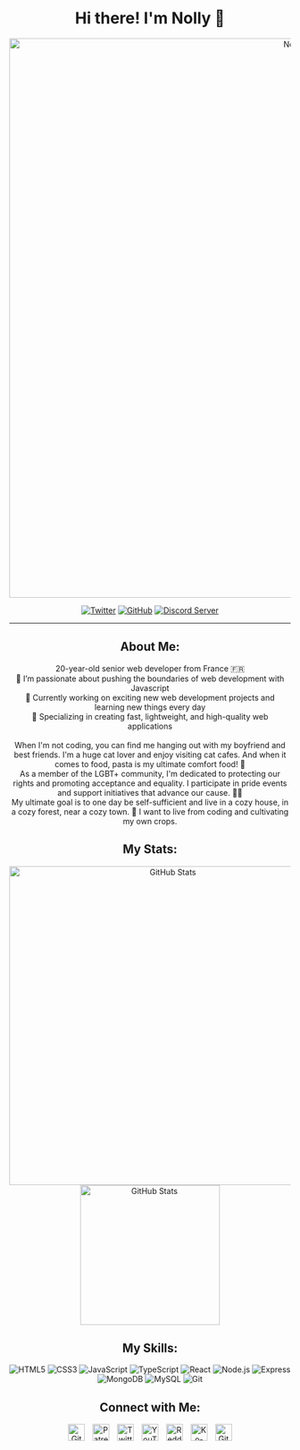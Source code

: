 <h1 align="center">Hi there! I'm Nolly 👋</h1>

<p align="center">
  <a href="https://thenolle.com/" target="_blank"><img src="https://readme-typing-svg.demolab.com?font=Fira+Code&weight=500&size=50&duration=2000&pause=100&color=EB87F7&center=true&vCenter=true&width=1000&height=50&lines=Nolly" alt="Nolly" width="1000"></a>
</p>

<p align="center">
  <a href="https://twitter.com/TheNolly_" target="_blank"><img src="https://img.shields.io/twitter/follow/TheNolly_?logo=twitter&style=for-the-badge" alt="Twitter"></a>
  <a href="https://github.com/thenolle" target="_blank"><img src="https://img.shields.io/github/followers/thenolle?label=Follow%20%40TheNolle&logo=github&style=for-the-badge" alt="GitHub"></a>
  <a href="" target="_blank"><img src="https://img.shields.io/discord/1089982724158279933?label=Discord%20Server&logo=discord&style=for-the-badge" alt="Discord Server"></a>
</p>


---

<h2 align="center">About Me:</h2>
<p align="center">
    <span>20-year-old senior web developer from France 🇫🇷</span> <br>
    <span>🔭 I’m passionate about pushing the boundaries of web development with Javascript</span> <br>
    <span>🌱 Currently working on exciting new web development projects and learning new things every day</span> <br>
    <span>🚀 Specializing in creating fast, lightweight, and high-quality web applications</span> <br><br>
    <span>When I'm not coding, you can find me hanging out with my boyfriend and best friends. I'm a huge cat lover and enjoy visiting cat cafes. And when it comes to food, pasta is my ultimate comfort food! 🍝</span> <br>
    <span>As a member of the LGBT+ community, I'm dedicated to protecting our rights and promoting acceptance and equality. I participate in pride events and support initiatives that advance our cause. 🏳️‍🌈</span> <br>
    <span>My ultimate goal is to one day be self-sufficient and live in a cozy house, in a cozy forest, near a cozy town. 🏡 I want to live from coding and cultivating my own crops.</span>
</p>

<h2 align="center">My Stats:</h2>
<p align="center">
  <img src="https://github-readme-stats.vercel.app/api?username=thenolle&show_icons=true&theme=dark&rank_icon=github" alt="GitHub Stats" width="570">
  <img src="https://github-readme-stats.vercel.app/api/top-langs/?username=thenolle&theme=dark" alt="GitHub Stats" width="250">
</p>

<h2 align="center">My Skills:</h2>
<p align="center">
    <img src="https://img.shields.io/badge/-HTML5-E34F26?logo=html5&logoColor=white&style=for-the-badge" alt="HTML5">
    <img src="https://img.shields.io/badge/-CSS3-1572B6?logo=css3&logoColor=white&style=for-the-badge" alt="CSS3">
    <img src="https://img.shields.io/badge/-JavaScript-F7DF1E?logo=javascript&logoColor=white&style=for-the-badge" alt="JavaScript">
    <img src="https://img.shields.io/badge/-TypeScript-3178C6?logo=typescript&logoColor=white&style=for-the-badge" alt="TypeScript">
    <img src="https://img.shields.io/badge/-React-61DAFB?logo=react&logoColor=white&style=for-the-badge" alt="React">
    <img src="https://img.shields.io/badge/-Node.js-339933?logo=node.js&logoColor=white&style=for-the-badge" alt="Node.js">
    <img src="https://img.shields.io/badge/-Express-000000?logo=express&logoColor=white&style=for-the-badge" alt="Express">
    <img src="https://img.shields.io/badge/-MongoDB-47A248?logo=mongodb&logoColor=white&style=for-the-badge" alt="MongoDB">
    <img src="https://img.shields.io/badge/-MySQL-4479A1?logo=mysql&logoColor=white&style=for-the-badge" alt="MySQL">
    <img src="https://img.shields.io/badge/-Git-F05032?logo=git&logoColor=white&style=for-the-badge" alt="Git">
</p>

<h2 align="center">Connect with Me:</h2>
<p align="center">
  <a href="https://github.com/thenolle" title="Github"><img src="https://i.imgur.com/e3aTZ1z.png?maxwidth=123456789&shape=thumb&fidelity=high" alt="GitHub" height="30" style="margin-right: 10px"></a>
  <a href="https://patreon.com/_nolly" title="Patreon"><img src="https://i.imgur.com/Ku4CVJn.png?maxwidth=123456789&shape=thumb&fidelity=high" alt="Patreon" height="30" style="margin-right: 10px"></a>
  <a href="https://twitter.com/TheNolly_" title="Twitter"><img src="https://i.imgur.com/DdRTSa4.png?maxwidth=123456789&shape=thumb&fidelity=high" alt="Twitter" height="30" style="margin-right: 10px"></a>
  <a href="https://youtube.com/@_Nolly_" title="Youtube"><img src="https://i.imgur.com/TPcg1HX.png?maxwidth=123456789&shape=thumb&fidelity=high" alt="YouTube" height="30" style="margin-right: 10px"></a>
  <a href="https://reddit.com/user/TheNolle" title="Reddit"><img src="https://i.imgur.com/1PUYVf8.png?maxwidth=123456789&shape=thumb&fidelity=high" alt="Reddit" height="30" style="margin-right: 10px"></a>
  <a href="https://ko-fi.com/nolly__" title="Ko-Fi"><img src="https://i.imgur.com/ZDireqo.png?maxwidth=123456789&shape=thumb&fidelity=high" alt="Ko-Fi" height="30" style="margin-right: 10px"></a>
  <a href="https://github.com/sponsors/TheNolle" title="Github Sponsors"><img src="https://i.imgur.com/rzaW75O.png?maxwidth=123456789&shape=thumb&fidelity=high" alt="GitHub Sponsor" height="30"></a>
</p>
